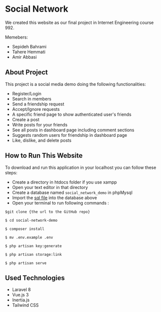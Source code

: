 # Social Network


We created this website as our final project in Internet Engineering course 992.

Memebers:
- Sepideh Bahrami
- Tahere Hemmati
- Amir Abbasi

## About Project 
This project is a social media demo doing the following functionalities:
- Register/Login 
- Search in members
- Send a friendship request
- Accept/Ignore requests
- A specific friend page to show authenticated user's friends
- Create a post
- Write posts for your friends 
- See all posts in dashboard page including comment sections
- Suggests random users for friendship in dashboard page
- Like, dislike, and delete posts

## How to Run This Website

To download and run this application in your localhost you can follow these steps:
- Create a directory in htdocs folder if you use xampp
- Open your text editor in that directory
- Create a database named ```social_network_demo``` in phpMysql
- Import the [sql file](social-network-demo/social-network-demo.sql) into the database above 
- Open your terminal to run following commands : 
```
$git clone {the url to the GitHub repo} 
```

```
$ cd social-network-demo
```

```
$ composer install
```

```
$ mv .env.example .env
```

```
$ php artisan key:generate
```

```
$ php artisan storage:link
```

```
$ php artisan serve
```

## Used Technologies
- Laravel 8
- Vue.js 3
- Inertia.js
- Tailwind CSS

